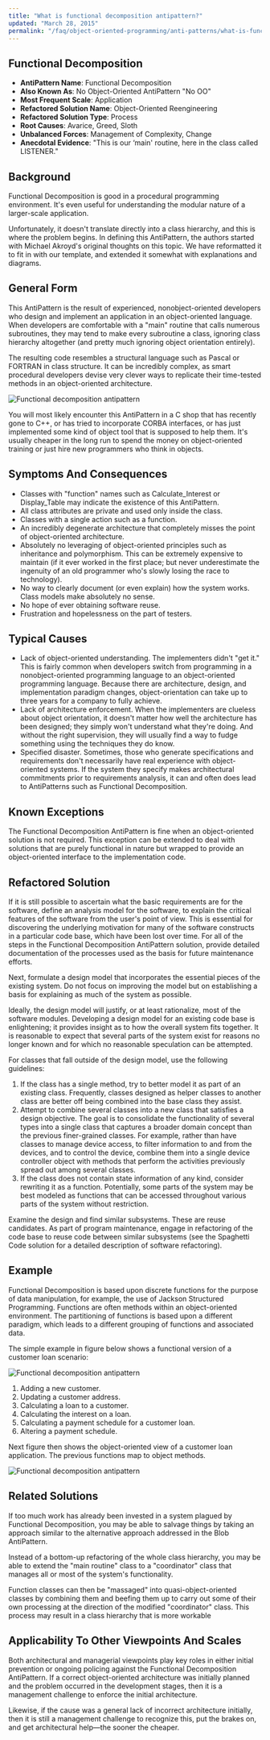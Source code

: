 ```yaml
---
title: "What is functional decomposition antipattern?"
updated: "March 28, 2015"
permalink: "/faq/object-oriented-programming/anti-patterns/what-is-functional-decomposition/"
---
```


## Functional Decomposition

* **AntiPattern Name**: Functional Decomposition
* **Also Known As**: No Object-Oriented AntiPattern "No OO"
* **Most Frequent Scale**: Application
* **Refactored Solution Name**: Object-Oriented Reengineering
* **Refactored Solution Type**: Process
* **Root Causes**: Avarice, Greed, Sloth
* **Unbalanced Forces**: Management of Complexity, Change
* **Anecdotal Evidence**:
"This is our ‘main' routine, here in the class called LISTENER."

## Background

Functional Decomposition is good in a procedural programming environment. It's even useful for understanding the modular nature of a larger-scale application.

Unfortunately, it doesn't translate directly into a class hierarchy, and this is where the problem begins. In defining this AntiPattern, the authors started with Michael Akroyd's original thoughts on this topic. We have reformatted it to fit in with our template, and extended it somewhat with explanations and diagrams.

## General Form

This AntiPattern is the result of experienced, nonobject-oriented developers who design and implement an application in an object-oriented language. When developers are comfortable with a "main" routine that calls numerous subroutines, they may tend to make every subroutine a class, ignoring class hierarchy altogether (and pretty much ignoring object orientation entirely).

The resulting code resembles a structural language such as Pascal or FORTRAN in class structure. It can be incredibly complex, as smart procedural developers devise very clever ways to replicate their time-tested methods in an object-oriented architecture.

![Functional decomposition antipattern](/images/anti-patterns/papers.jpg "Functional decomposition antipattern")

You will most likely encounter this AntiPattern in a C shop that has recently gone to C++, or has tried to incorporate CORBA interfaces, or has just implemented some kind of object tool that is supposed to help them. It's usually cheaper in the long run to spend the money on object-oriented training or just hire new programmers who think in objects.

## Symptoms And Consequences

* Classes with "function" names such as Calculate_Interest or Display_Table may indicate the existence of this AntiPattern.
* All class attributes are private and used only inside the class.
* Classes with a single action such as a function.
* An incredibly degenerate architecture that completely misses the point of object-oriented architecture.
* Absolutely no leveraging of object-oriented principles such as inheritance and polymorphism. This can be extremely expensive to maintain (if it ever worked in the first place; but never underestimate the ingenuity of an old programmer who's slowly losing the race to technology).
* No way to clearly document (or even explain) how the system works. Class models make absolutely no sense.
* No hope of ever obtaining software reuse.
* Frustration and hopelessness on the part of testers.

## Typical Causes

* Lack of object-oriented understanding. The implementers didn't "get it." This is fairly common when developers switch from programming in a nonobject-oriented programming language to an object-oriented programming language. Because there are architecture, design, and implementation paradigm changes, object-orientation can take up to three years for a company to fully achieve.
* Lack of architecture enforcement. When the implementers are clueless about object orientation, it doesn't matter how well the architecture has been designed; they simply won't understand what they're doing. And without the right supervision, they will usually find a way to fudge something using the techniques they do know.
* Specified disaster. Sometimes, those who generate specifications and requirements don't necessarily have real experience with object-oriented systems. If the system they specify makes architectural commitments prior to requirements analysis, it can and often does lead to AntiPatterns such as Functional Decomposition.

## Known Exceptions

The Functional Decomposition AntiPattern is fine when an object-oriented solution is not required. This exception can be extended to deal with solutions that are purely functional in nature but wrapped to provide an object-oriented interface to the implementation code.

## Refactored Solution

If it is still possible to ascertain what the basic requirements are for the software, define an analysis model for the software, to explain the critical features of the software from the user's point of view. This is essential for discovering the underlying motivation for many of the software constructs in a particular code base, which have been lost over time. For all of the steps in the Functional Decomposition AntiPattern solution, provide detailed documentation of the processes used as the basis for future maintenance efforts.

Next, formulate a design model that incorporates the essential pieces of the existing system. Do not focus on improving the model but on establishing a basis for explaining as much of the system as possible.

Ideally, the design model will justify, or at least rationalize, most of the software modules. Developing a design model for an existing code base is enlightening; it provides insight as to how the overall system fits together. It is reasonable to expect that several parts of the system exist for reasons no longer known and for which no reasonable speculation can be attempted.

For classes that fall outside of the design model, use the following guidelines:
 1. If the class has a single method, try to better model it as part of an existing class. Frequently, classes designed as helper classes to another class are better off being combined into the base class they assist.
2. Attempt to combine several classes into a new class that satisfies a design objective. The goal is to consolidate the functionality of several types into a single class that captures a broader domain concept than the previous finer-grained classes. For example, rather than have classes to manage device access, to filter information to and from the devices, and to control the device, combine them into a single device controller object with methods that perform the activities previously spread out among several classes.
3. If the class does not contain state information of any kind, consider rewriting it as a function. Potentially, some parts of the system may be best modeled as functions that can be accessed throughout various parts of the system without restriction.

Examine the design and find similar subsystems. These are reuse candidates. As part of program maintenance, engage in refactoring of the code base to reuse code between similar subsystems (see the Spaghetti Code solution for a detailed description of software refactoring).

## Example

Functional Decomposition is based upon discrete functions for the purpose of data manipulation, for example, the use of Jackson Structured Programming. Functions are often methods within an object-oriented environment. The partitioning of functions is based upon a different paradigm, which leads to a different grouping of functions and associated data.

The simple example in figure below shows a functional version of a customer loan scenario:

![Functional decomposition antipattern](/images/anti-patterns/FunctionalDecomposition-1-2x.png "Functional decomposition antipattern")

1. Adding a new customer.
2. Updating a customer address.
3. Calculating a loan to a customer.
4. Calculating the interest on a loan.
5. Calculating a payment schedule for a customer loan.
6. Altering a payment schedule.

Next figure then shows the object-oriented view of a customer loan application. The previous functions map to object methods.

![Functional decomposition antipattern](/images/anti-patterns/FunctionalDecomposition-2-2x.png "Functional decomposition antipattern")

## Related Solutions

If too much work has already been invested in a system plagued by Functional Decomposition, you may be able to salvage things by taking an approach similar to the alternative approach addressed in the Blob AntiPattern.

Instead of a bottom-up refactoring of the whole class hierarchy, you may be able to extend the "main routine" class to a "coordinator" class that manages all or most of the system's functionality.

Function classes can then be "massaged" into quasi-object-oriented classes by combining them and beefing them up to carry out some of their own processing at the direction of the modified "coordinator" class. This process may result in a class hierarchy that is more workable

## Applicability To Other Viewpoints And Scales

Both architectural and managerial viewpoints play key roles in either initial prevention or ongoing policing against the Functional Decomposition AntiPattern. If a correct object-oriented architecture was initially planned and the problem occurred in the development stages, then it is a management challenge to enforce the initial architecture.

Likewise, if the cause was a general lack of incorrect architecture initially, then it is still a management challenge to recognize this, put the brakes on, and get architectural help—the sooner the cheaper.



